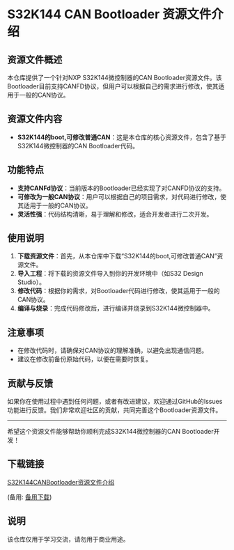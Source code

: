 # S32K144 CAN Bootloader 资源文件介绍

## 资源文件概述

本仓库提供了一个针对NXP S32K144微控制器的CAN Bootloader资源文件。该Bootloader目前支持CANFD协议，但用户可以根据自己的需求进行修改，使其适用于一般的CAN协议。

## 资源文件内容

- **S32K144的boot,可修改普通CAN**：这是本仓库的核心资源文件，包含了基于S32K144微控制器的CAN Bootloader代码。

## 功能特点

- **支持CANFd协议**：当前版本的Bootloader已经实现了对CANFD协议的支持。
- **可修改为一般CAN协议**：用户可以根据自己的项目需求，对代码进行修改，使其适用于一般的CAN协议。
- **灵活性强**：代码结构清晰，易于理解和修改，适合开发者进行二次开发。

## 使用说明

1. **下载资源文件**：首先，从本仓库中下载“S32K144的boot,可修改普通CAN”资源文件。
2. **导入工程**：将下载的资源文件导入到你的开发环境中（如S32 Design Studio）。
3. **修改代码**：根据你的需求，对Bootloader代码进行修改，使其适用于一般的CAN协议。
4. **编译与烧录**：完成代码修改后，进行编译并烧录到S32K144微控制器中。

## 注意事项

- 在修改代码时，请确保对CAN协议的理解准确，以避免出现通信问题。
- 建议在修改前备份原始代码，以便在需要时恢复。

## 贡献与反馈

如果你在使用过程中遇到任何问题，或者有改进建议，欢迎通过GitHub的Issues功能进行反馈。我们非常欢迎社区的贡献，共同完善这个Bootloader资源文件。

---

希望这个资源文件能够帮助你顺利完成S32K144微控制器的CAN Bootloader开发！

## 下载链接
[S32K144CANBootloader资源文件介绍](https://pan.quark.cn/s/40da70f0604f) 

(备用: [备用下载](https://pan.baidu.com/s/156OJNyoHiqDnQEmdPaFtoQ?pwd=hok0))

## 说明

该仓库仅用于学习交流，请勿用于商业用途。
